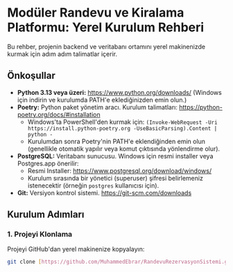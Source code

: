 # Modüler Randevu ve Kiralama Platformu: Yerel Kurulum Rehberi

Bu rehber, projenin backend ve veritabanı ortamını yerel makinenizde kurmak için adım adım talimatlar içerir.

## Önkoşullar

* **Python 3.13 veya üzeri:** https://www.python.org/downloads/ (Windows için indirin ve kurulumda PATH'e eklediğinizden emin olun.)
* **Poetry:** Python paket yönetim aracı. Kurulum talimatları: https://python-poetry.org/docs/#installation
    * Windows'ta PowerShell'den kurmak için: `(Invoke-WebRequest -Uri https://install.python-poetry.org -UseBasicParsing).Content | python -`
    * Kurulumdan sonra Poetry'nin PATH'e eklendiğinden emin olun (genellikle otomatik yapılır veya komut çıktısında yönlendirme olur).
* **PostgreSQL:** Veritabanı sunucusu. Windows için resmi installer veya Postgres.app önerilir:
    * Resmi Installer: https://www.postgresql.org/download/windows/
    * Kurulum sırasında bir yönetici (superuser) şifresi belirlemeniz istenecektir (örneğin `postgres` kullanıcısı için).
* **Git:** Versiyon kontrol sistemi. https://git-scm.com/downloads

## Kurulum Adımları

### 1. Projeyi Klonlama

Projeyi GitHub'dan yerel makinenize kopyalayın:

```bash
git clone [https://github.com/MuhammedEbrar/RandevuRezervasyonSistemi.git](https://github.com/MuhammedEbrar/RandevuRezervasyonSistemi.git)